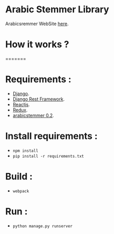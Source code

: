 Arabic Stemmer Library
=======================================
 Arabicsremmer WebSite   [here](http://www.arabicstemmer.com).


How it works ?
=======================================

=======
# Requirements :
   * [Django](https://www.djangoproject.com/).
   * [Django Rest Framework](http://www.django-rest-framework.org/).
   * [Reactjs](https://facebook.github.io/react/).
   * [Redux](https://github.com/reactjs/redux).
   * [arabicstemmer 0.2](https://pypi.python.org/pypi/arabicstemmer/0.2).
   
# Install requirements :

* `npm install`
* `pip install -r requirements.txt`

# Build :
* `webpack`

# Run :
* `python manage.py runserver`
